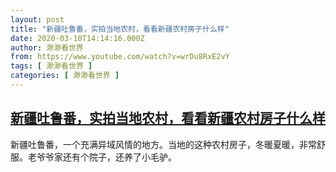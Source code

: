```yaml
---
layout: post
title: "新疆吐鲁番，实拍当地农村，看看新疆农村房子什么样"
date: 2020-03-10T14:14:16.000Z
author: 渺渺看世界
from: https://www.youtube.com/watch?v=wrDu8RxE2vY
tags: [ 渺渺看世界 ]
categories: [ 渺渺看世界 ]
---
```

<!--1583849656000-->
[新疆吐鲁番，实拍当地农村，看看新疆农村房子什么样](https://www.youtube.com/watch?v=wrDu8RxE2vY)
------

<div>
新疆吐鲁番，一个充满异域风情的地方。当地的这种农村房子，冬暖夏暖，非常舒服。老爷爷家还有个院子，还养了小毛驴。
</div>

